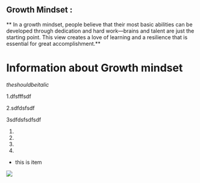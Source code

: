 ## Growth Mindset : 
 **
In a growth mindset, people believe that their most basic abilities can be developed through dedication and hard work—brains and talent are just the starting point. 
This view creates a love of learning and a resilience that is essential for great accomplishment.**

# Information about Growth mindset

*theshouldbeitalic*



1.dfsfffsdf

2.sdfdsfsdf

3sdfdsfsdfsdf

1.

1.
1.
1.


- this is item


![](https://cdn.motor1.com/images/mgl/zGZGE/s1/2019-bmw-4-seires.jpg)
